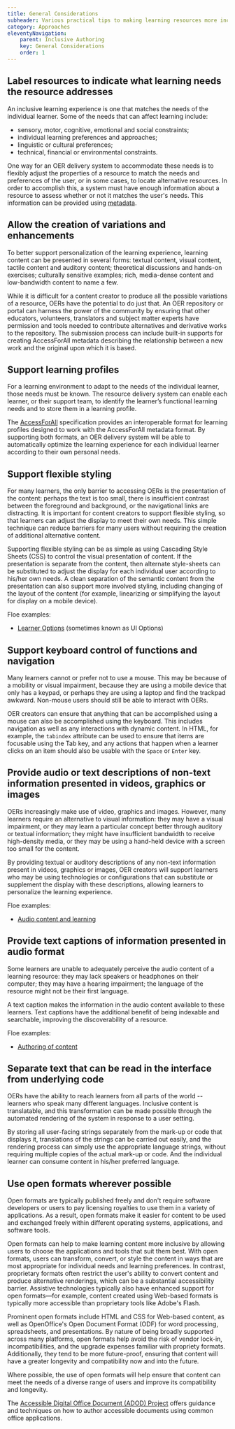 ```yaml
---
title: General Considerations
subheader: Various practical tips to making learning resources more inclusive and accessible
category: Approaches
eleventyNavigation:
    parent: Inclusive Authoring
    key: General Considerations
    order: 1
---
```


## Label resources to indicate what learning needs the resource addresses

An inclusive learning experience is one that matches the needs of the individual learner. Some of the needs that can
affect learning include:

* sensory, motor, cognitive, emotional and social constraints;
* individual learning preferences and approaches;
* linguistic or cultural preferences;
* technical, financial or environmental constraints.

One way for an OER delivery system to accommodate these needs is to flexibly adjust the properties of a resource to
match the needs and preferences of the user, or in some cases, to locate alternative resources. In order to accomplish
this, a system must have enough information about a resource to assess whether or not it matches the user's needs. This
information can be provided using [metadata](/Metadata.html).

<a name="AllowTheCreationOfVariationsAndEnhancements"></a>

## Allow the creation of variations and enhancements

To better support personalization of the learning experience, learning content can be presented in several forms:
textual content, visual content, tactile content and auditory content; theoretical discussions and hands-on exercises;
culturally sensitive examples; rich, media-dense content and low-bandwidth content to name a few.

While it is difficult for a content creator to produce all the possible variations of a resource, OERs have the
potential to do just that. An OER repository or portal can harness the power of the community by ensuring that other
educators, volunteers, translators and subject matter experts have permission and tools needed to contribute
alternatives and derivative works to the repository. The submission process can include built-in supports for creating
AccessForAll metadata describing the relationship between a new work and the original upon which it is based.

## Support learning profiles

For a learning environment to adapt to the needs of the individual learner, those needs must be known. The resource
delivery system can enable each learner, or their support team, to identify the learner’s functional learning needs and
to store them in a learning profile.

The [AccessForAll](/AccessForAll.html) specification provides an interoperable format for learning profiles designed to
work with the AccessForAll metadata format. By supporting both formats, an OER delivery system will be able to
automatically optimize the learning experience for each individual learner according to their own personal needs.

## Support flexible styling

For many learners, the only barrier to accessing OERs is the presentation of the content: perhaps the text is too
small, there is insufficient contrast between the foreground and background, or the navigational links are distracting.
It is important for content creators to support flexible styling, so that learners can adjust the display to meet their
own needs. This simple technique can reduce barriers for many users without requiring the creation of additional
alternative content.

Supporting flexible styling can be as simple as using Cascading Style Sheets (CSS) to control the visual presentation
of content. If the presentation is separate from the content, then alternate style-sheets can be substituted to adjust
the display for each individual user according to his/her own needs. A clean separation of the semantic content from
the presentation can also support more involved styling, including changing of the layout of the content (for example,
linearizing or simplifying the layout for display on a mobile device).

Floe examples:

* [Learner Options](http://build.fluidproject.org/infusion/demos/uiOptions/) (sometimes known as UI Options)

## Support keyboard control of functions and navigation

Many learners cannot or prefer not to use a mouse. This may be because of a mobility or visual impairment, because they
are using a mobile device that only has a keypad, or perhaps they are using a laptop and find the trackpad awkward.
Non-mouse users should still be able to interact with OERs.

OER creators can ensure that anything that can be accomplished using a mouse can also be accomplished using the
keyboard. This includes navigation as well as any interactions with dynamic content. In HTML, for example, the
`tabindex` attribute can be used to ensure that items are focusable using the Tab key, and any actions that happen when
a learner clicks on an item should also be usable with the `Space` or `Enter` key.

## Provide audio or text descriptions of non-text information presented in videos, graphics or images

OERs increasingly make use of video, graphics and images. However, many learners require an alternative to visual
information: they may have a visual impairment, or they may learn a particular concept better through auditory or
textual information; they might have insufficient bandwidth to receive high-density media, or they may be using a
hand-held device with a screen too small for the content.

By providing textual or auditory descriptions of any non-text information present in videos, graphics or images, OER
creators will support learners who may be using technologies or configurations that can substitute or supplement the
display with these descriptions, allowing learners to personalize the learning experience.

Floe examples:

* [Audio content and learning](/AudioContentAndLearning.html)

## Provide text captions of information presented in audio format

Some learners are unable to adequately perceive the audio content of a learning resource: they may lack speakers or
headphones on their computer; they may have a hearing impairment; the language of the resource might not be their first
language.

A text caption makes the information in the audio content available to these learners. Text captions have the
additional benefit of being indexable and searchable, improving the discoverability of a resource.

Floe examples:

* [Authoring of content](AuthoringOfContent.html)

## Separate text that can be read in the interface from underlying code

OERs have the ability to reach learners from all parts of the world -- learners who speak many different languages.
Inclusive content is translatable, and this transformation can be made possible through the automated rendering of the
system in response to a user setting.

By storing all user-facing strings separately from the mark-up or code that displays it, translations of the strings
can be carried out easily, and the rendering process can simply use the appropriate language strings, without requiring
multiple copies of the actual mark-up or code. And the individual learner can consume content in his/her preferred
language.

## Use open formats wherever possible

Open formats are typically published freely and don't require software developers or users to pay licensing royalties
to use them in a variety of applications. As a result, open formats make it easier for content to be used and exchanged
freely within different operating systems, applications, and software tools.

Open formats can help to make learning content more inclusive by allowing users to choose the applications and tools
that suit them best. With open formats, users can transform, convert, or style the content in ways that are most
appropriate for individual needs and learning preferences. In contrast, proprietary formats often restrict the user's
ability to convert content and produce alternative renderings, which can be a substantial accessibility barrier.
Assistive technologies typically also have enhanced support for open formats—for example, content created using
Web-based formats is typically more accessible than proprietary tools like Adobe's Flash.

Prominent open formats include HTML and CSS for Web-based content, as well as OpenOffice's Open Document Format (ODF)
for word processing, spreadsheets, and presentations. By nature of being broadly supported across many platforms, open
formats help avoid the risk of vendor lock-in, incompatibilities, and the upgrade expenses familiar with propriety
formats. Additionally, they tend to be more future-proof, ensuring that content will have a greater longevity and
compatibility now and into the future.

Where possible, the use of open formats will help ensure that content can meet the needs of a diverse range of users
and improve its compatibility and longevity.

The [Accessible Digital Office Document (ADOD) Project](http://adod.idrc.ocad.ca/) offers guidance and techniques on
how to author accessible documents using common office applications.
